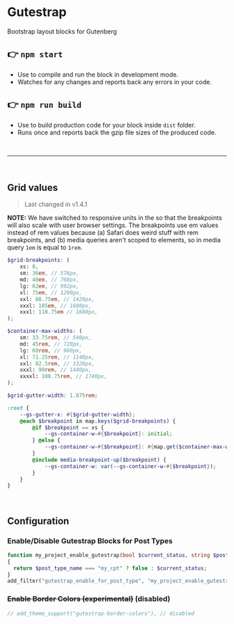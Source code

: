 # Gutestrap

Bootstrap layout blocks for Gutenberg

## 👉  `npm start`
- Use to compile and run the block in development mode.
- Watches for any changes and reports back any errors in your code.

## 👉  `npm run build`
- Use to build production code for your block inside `dist` folder.
- Runs once and reports back the gzip file sizes of the produced code.

<br>

---

<br>

## Grid values

> Last changed in v1.4.1

**NOTE:** We have switched to responsive units in the so that the breakpoints will also scale with user browser settings. The breakpoints use em values instead of rem values because (a) Safari does weird stuff with rem breakpoints, and (b) media queries aren't scoped to elements, so in media query `1em` is equal to `1rem`.

```scss
$grid-breakpoints: (
	xs: 0,
	sm: 36em, // 576px,
	md: 48em, // 768px,
	lg: 62em, // 992px,
	xl: 75em, // 1200px,
	xxl: 88.75em, // 1420px,
	xxxl: 105em, // 1680px,
	xxxl: 118.75em // 1680px,
);

$container-max-widths: (
	sm: 33.75rem, // 540px,
	md: 45rem, // 720px,
	lg: 60rem, // 960px,
	xl: 71.25rem, // 1140px,
	xxl: 82.5rem, // 1320px,
	xxxl: 90rem, // 1440px,
	xxxxl: 108.75rem, // 1740px,
);

$grid-gutter-width: 1.875rem;

:root {
	--gs-gutter-x: #{$grid-gutter-width};
	@each $breakpoint in map.keys($grid-breakpoints) {
		@if $breakpoint == xs {
			--gs-container-w-#{$breakpoint}: initial;
		} @else {
			--gs-container-w-#{$breakpoint}: #{map.get($container-max-widths, $breakpoint)};
		}
		@include media-breakpoint-up($breakpoint) {
			--gs-container-w: var(--gs-container-w-#{$breakpoint});
		}
	}
}
```

<br>

## Configuration

### Enable/Disable Gutestrap Blocks for Post Types

```php
function my_project_enable_gutestrap(bool $current_status, string $post_type_name): bool 
{
  return $post_type_name === "my_cpt" ? false : $current_status;
}
add_filter("gutestrap_enable_for_post_type", "my_project_enable_gutestrap", 10, 2);
```

### ~~Enable Border Colors (experimental)~~ (disabled)

```php
// add_theme_support("gutestrap-border-colors"), // disabled
```
